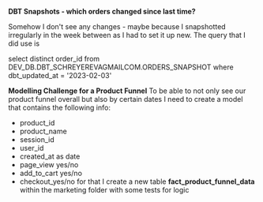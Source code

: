 
**DBT Snapshots - which orders changed since last time?**

Somehow I don't see any changes - maybe because I snapshotted irregularly in the week between as I had to set it up new.
The query that I did use is 

select distinct order_id
from  DEV_DB.DBT_SCHREYEREVAGMAILCOM.ORDERS_SNAPSHOT
where dbt_updated_at = '2023-02-03'

**Modelling Challenge for a Product Funnel**
To be able to not only see our product funnel overall but also by certain dates I need to create a model that contains the following info:
- product_id
- product_name
- session_id
- user_id
- created_at as date
- page_view yes/no
- add_to_cart yes/no
- checkout_yes/no
for that I create a new table **fact_product_funnel_data** within the marketing folder with some tests for logic




